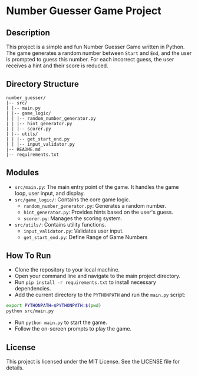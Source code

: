 # Number Guesser Game Project

## Description
This project is a simple and fun Number Guesser Game written in Python. The game generates a random number  between `Start` and `End`, and the user is prompted to guess this number. For each incorrect guess, the user receives a hint and their score is reduced.

## Directory Structure

```
number_guesser/
|-- src/
| |-- main.py
| |-- game_logic/
| | |-- random_number_generator.py
| | |-- hint_generator.py
| | |-- scorer.py
| |-- utils/
| | |-- get_start_end.py
| | |-- input_validator.py
|-- README.md
|-- requirements.txt
```

## Modules

- `src/main.py`: The main entry point of the game. It handles the game loop, user input, and display.
- `src/game_logic/`: Contains the core game logic.
  - `random_number_generator.py`: Generates a random number.
  - `hint_generator.py`: Provides hints based on the user's guess.
  - `scorer.py`: Manages the scoring system.
- `src/utils/`: Contains utility functions.
  - `input_validator.py`: Validates user input.
  - `get_start_end.py`: Define Range of Game Numbers

## How To Run
- Clone the repository to your local machine.
- Open your command line and navigate to the main project directory.
- Run `pip install -r requirements.txt` to install necessary dependencies.
- Add the current directory to the `PYTHONPATH` and run the `main.py` script:
```bash
export PYTHONPATH=$PYTHONPATH:$(pwd)
python src/main.py
```
- Run `python main.py` to start the game.
- Follow the on-screen prompts to play the game.

## License
This project is licensed under the MIT License. See the LICENSE file for details.
